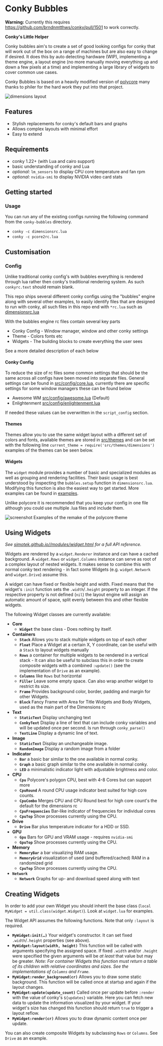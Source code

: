 # Conky Bubbles

**Warning:** Currently this requires https://github.com/brndnmtthws/conky/pull/1501 to work correctly.

**Conky's Little Helper**

Conky bubbles aim's to create a set of good looking configs for conky that will work out of the box on a range of machines but are also easy to change if desired. It does this by auto detecting hardware (WIP), implementing a theme engine, a layout engine (no more manually moving everything up and down a few pixels at a time) and implementing a large library of widgets to cover common use cases. 

Conky Bubbles is based on a heavily modified version of [polycore](https://github.com/philer/polycore) many thanks to philer for the hard work they put into that project.

![dimensions layout](dimensionsrc.png)

## Features

* Stylish replacements for conky's default bars and graphs
* Allows complex layouts with minimal effort
* Easy to extend

## Requirements

* conky 1.22+ (with Lua and cairo support)
* basic understanding of conky and Lua
* *optional:* `lm_sensors` to display CPU core temperature and fan rpm
* *optional:* `nvidia-smi` to display NVIDIA video card stats

## Getting started

### Usage

You can run any of the existing configs running the following command from the `conky-bubbles` directory.

* `conky -c dimensionsrc.lua`
* `conky -c pcore2rc.lua`

## Customisation

### Config

Unlike traditional conky config's with bubbles everything is rendered through lua rather then conky's traditional rendering system. As such `conkyrc.text` should remain blank.

This repo ships several different conky configs using the "bubbles" engine along with several other examples, to easily identify files that are designed to run with conky, all such files in this repo end with `*rc.lua` such as [dimensionsrc.lua](dimensionsrc.lua)

With the bubbles engine rc files contain several key parts
* Conky Config - Window manager, window and other conky settings
* Theme - Colors fonts etc
* Widgets - The building blocks to create everything the user sees

See a more detailed description of each below

#### Conky Config
To reduce the size of rc files some common settings that should be the same across all configs have been moved into separate files. General settings can be found in [src/config/core.lua](src/config/core.lua), currently there are specific settings for some window managers these can be found below
* Awesome WM [src/config/awesome.lua](src/config/awesome.lua) (Default)
* Enlightenment [src/config/enlightenment.lua](src/config/enlightenment.lua)

If needed these values can be overwritten in the `script_config` section.

#### Themes
Themes allow you to use the same widget layout with a different set of colors and fonts, available themes are stored in [src/themes](src/themes/) and can be set with the following line `current_theme = require('src/themes/dimensions')` examples of the themes can be seen below.

#### Widgets

The `widget` module provides a number of basic and specialized modules
as well as grouping and rendering facilities. Their basic usage is best
understood by inspecting the `bubbles.setup` function in `dimensionsrc.lua`. Modifying this function is also the easiest way to get started. More examples can be found in [examples](examples).

Unlike polycore it is recommended that you keep your config in one file although you could use multiple .lua files and include them.

![screenshot](pcore2rc.png)
Examples of the remake of the polycore theme

## Using Widgets

*See [simotek.github.io//modules/widget.html](https://simotek.github.io/conky-bubbles/modules/widget.html) for a full API reference.*

Widgets are rendered by a `widget.Renderer` instance and can have a cached background. A `widget.Rows` or `widget.Columns` instance can serve as root of a complex layout of nested widgets. 
It makes sense to combine this with normal conky text rendering - in fact some Widgets (e.g. `widget.Network` and `widget.Drive`) assume this.

A widget can have fixed or flexible height and width. Fixed means that
the widget's `:init` function sets the `.width`/`.height` property to an integer.
If the respective property is not defined (`nil`) the layout engine
will assign an automatic amount of space, split evenly between this and other flexible widgets.

The following Widget classes are currently available:
* **Core**
  * **`Widget`** the base class - Does nothing by itself.
* **Containers**
  * **`Stack`** Allows you to stack multiple widgets on top of each other
  * **`Float`** Place a Widget at a certain X, Y coordinate, can be useful with a `Stack` to layout widgets manually
  * **`Rows`** a container for multiple widgets to be rendered in a vertical stack - It can also be useful to subclass this in order to create composite widgets with a combined `:update()` (see the implementation of `Drive` as an example).
  * **`Columns`** like `Rows` but horizontal
  * **`Filler`** Leave some empty space. Can also wrap another widget to restrict its size.
  * **`Frame`** Provides background color, border, padding and margin for other Widgets.
  * **`Block`** Fancy Frame with Area for Title Widgets and Body Widgets, used as the main part of the Dimensions rc
* **Text**
  * **`StaticText`** Display unchanging text
  * **`ConkyText`** Display a line of text that can include conky variables and will be updated once per second. Is run through `conky_parse()`
  * **`TextLine`** Display a dynamic line of text.
* **Image**
  * **`StaticText`** Display an unchangeable image.
  * **`RandomImage`** Display a random image from a folder
* **Indicator**
  * **`Bar`** a basic bar similar to the one available in normal conky.
  * **`Graph`** a basic graph similar to the one available in normal conky.
  * **`LED`** a minimalistic indicator light with adjustable brightness and color.
* **CPU**
  * **`Cpu`** Polycore's polygon CPU, best with 4-8 Cores but can support more
  * **`CpuRound`** A round CPU usage indicator best suited for high core counts.
  * **`CpuCombo`** Merges CPU and CPU Round best for high core count's the default for the dimensions rc
  * **`CpuFrequencies`** Bar-like indicator of frequencies for individual cores
  * **`CpuTop`** Show processes currently using the CPU.
* **Drive**
  * **`Drive`** Bar plus temperature indicator for a HDD or SSD.
* **GPU**
  * **`Gpu`** Bars for GPU and VRAM usage - requires `nvidia-smi`
  * **`GpuTop`** Show processes currently using the CPU.
* **Memory**
  * **`MemoryBar`** a bar visualizing RAM usage.
  * **`MemoryGrid`** visualization of used (and buffered/cached) RAM in a randomized grid
  * **`CpuTop`** Show processes currently using the CPU.
* **`Network`**
  * **`Network`** Graphs for up- and download speed along with text



## Creating Widgets

In order to add your own Widget you should inherit the base class (`local MyWidget = util.class(widget.Widget)`). Look at `widget.lua` for examples.

The Widget API assumes the following functions. Note that only `:layout` is required.

* **`MyWidget:init(…)`** Your widget's constructor. It can set fixed `.width`/`.height` properties (see above).
* **`MyWidget:layout(width, height)`** This function will be called with arguments specifying the assigned space. If fixed `.width` and/or `.height` were specified the given arguments will be *at least* that value but may be greater.
*Note: For container Widgets this function must return a table of its children with relative coordinates and sizes. See the implementations of `Columns` and `Frame`.*
* **`MyWidget:render_background(cr)`** Allows you to draw some static background. This function will be called once at startup and again if the layout changes.
* **`MyWidget:update(update_count)`** Called once per update before `:render` with the value of conky's `${updates}` variable. Here you can fetch new data to update the information visualized by your widget.
If your widget's size has changed this function should return `true` to trigger a layout reflow.
* **`MyWidget:render(cr)`** Allows you to draw dynamic content once per update.

You can also create composite Widgets by subclassing `Rows` or `Columns`. See `Drive` as an example.
